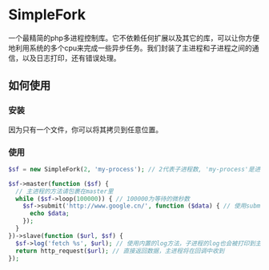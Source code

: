 # SimpleFork

一个最精简的php多进程控制库。它不依赖任何扩展以及其它的库，可以让你方便地利用系统的多个cpu来完成一些异步任务。我们封装了主进程和子进程之间的通信，以及日志打印，还有错误处理。

## 如何使用

### 安装

因为只有一个文件，你可以将其拷贝到任意位置。

### 使用

```php
$sf = new SimpleFork(2, 'my-process'); // 2代表子进程数, 'my-process'是进程的名字

$sf->master(function ($sf) {
  // 主进程的方法请包裹在master里
  while ($sf->loop(100000)) { // 100000为等待的微秒数
    $sf->submit('http://www.google.cn/', function ($data) { // 使用submit方法将其提交到一个空闲的进程，如果没有空闲的，系统会自动等待
      echo $data;
    });
  }
})->slave(function ($url, $sf) {
  $sf->log('fetch %s', $url); // 使用内置的log方法，子进程的log也会被打印到主进程里
  return http_request($url); // 直接返回数据，主进程将在回调中收到
});
```
